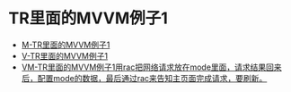 # TR里面的MVVM例子1


- [M-TR里面的MVVM例子1](https://gitee.com/erliucxy/codes/nr570siyvh9g8jlwcqftk19)
- [V-TR里面的MVVM例子1](https://gitee.com/erliucxy/codes/p3vbxfasejtym1nd4koih81)
- [VM-TR里面的MVVM例子1用rac把网络请求放在mode里面，请求结果回来后，配置mode的数据，最后通过rac来告知主页面完成请求，要刷新。](https://gitee.com/erliucxy/codes/0k1hi756fbg3amlpon9rz18)
